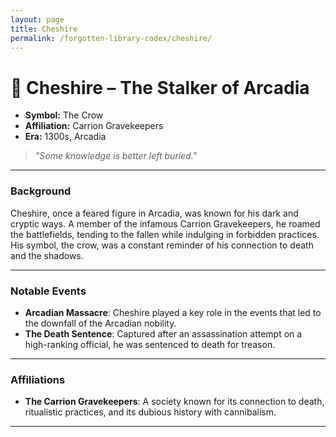 ```yaml
---
layout: page
title: Cheshire
permalink: /forgotten-library-codex/cheshire/
---
```


# 🦴 Cheshire – The Stalker of Arcadia

- **Symbol:** The Crow  
- **Affiliation:** Carrion Gravekeepers  
- **Era:** 1300s, Arcadia  

> *"Some knowledge is better left buried."*

---

### Background

Cheshire, once a feared figure in Arcadia, was known for his dark and cryptic ways. A member of the infamous Carrion Gravekeepers, he roamed the battlefields, tending to the fallen while indulging in forbidden practices. His symbol, the crow, was a constant reminder of his connection to death and the shadows.

---

### Notable Events

- **Arcadian Massacre**: Cheshire played a key role in the events that led to the downfall of the Arcadian nobility.
- **The Death Sentence**: Captured after an assassination attempt on a high-ranking official, he was sentenced to death for treason.

---

### Affiliations

- **The Carrion Gravekeepers**: A society known for its connection to death, ritualistic practices, and its dubious history with cannibalism.

---
